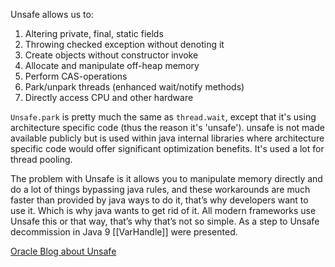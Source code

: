 Unsafe allows us to:
1. Altering private, final, static fields
2. Throwing checked exception without denoting it
3. Create objects without constructor invoke
4. Allocate and manipulate off-heap memory
5. Perform CAS-operations
6. Park/unpark threads (enhanced wait/notify methods)
7. Directly access CPU and other hardware

`Unsafe.park` is pretty much the same as `thread.wait`, except that it's using architecture specific code (thus the reason it's 'unsafe'). unsafe is not made available publicly but is used within java internal libraries where architecture specific code would offer significant optimization benefits. It's used a lot for thread pooling.

The problem with Unsafe is it allows you to manipulate memory directly and do a lot of things bypassing java rules, and these workarounds are much faster than provided by java ways to do it, that’s why developers want to use it. Which is why java wants to get rid of it. All modern frameworks use Unsafe this or that way, that’s why that’s not so simple. As a step to Unsafe decommission in Java 9 [[VarHandle]] were presented.

[Oracle Blog about Unsafe](https://blogs.oracle.com/javamagazine/post/the-unsafe-class-unsafe-at-any-speed)
